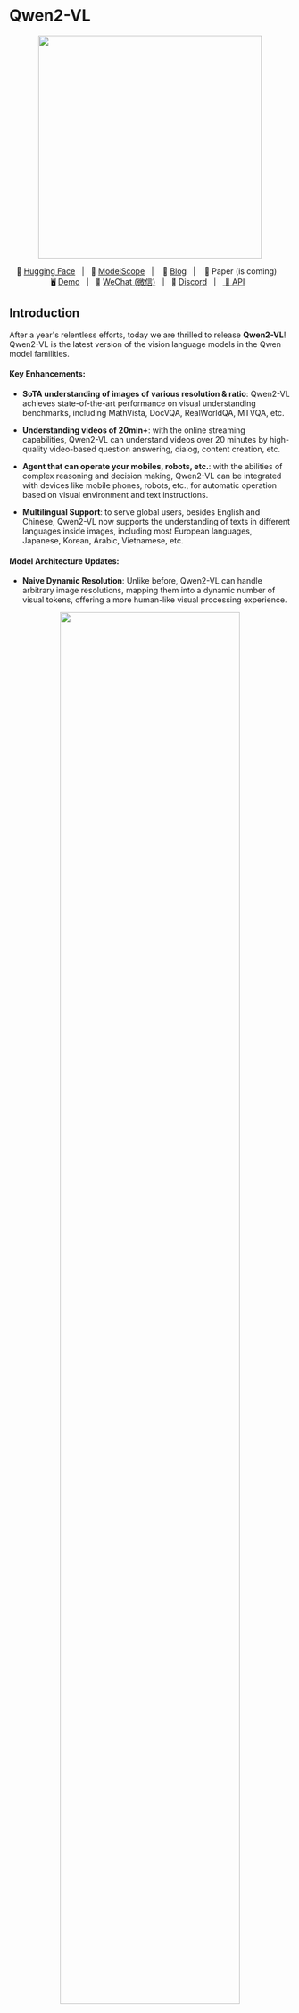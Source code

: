 # Qwen2-VL


<p align="center">
    <img src="https://qianwen-res.oss-accelerate-overseas.aliyuncs.com/Qwen2-VL/qwen2VL_logo.png" width="400"/>
<p>

<p align="center">
        🤗 <a href="https://huggingface.co/collections/Qwen/qwen2-vl-66cee7455501d7126940800d">Hugging Face</a>&nbsp&nbsp | &nbsp&nbsp🤖 <a href="https://modelscope.cn/organization/qwen">ModelScope</a>&nbsp&nbsp | &nbsp&nbsp 📑 <a href="https://qwenlm.github.io/blog/qwen2-vl/">Blog</a> &nbsp&nbsp| &nbsp&nbsp 📑 Paper (is coming)</a> &nbsp&nbsp  </a>
<br>
🖥️ <a href="https://huggingface.co/spaces/Qwen/Qwen2-VL">Demo</a>&nbsp&nbsp | &nbsp&nbsp💬 <a href="https://github.com/QwenLM/Qwen/blob/main/assets/wechat.png">WeChat (微信)</a>&nbsp&nbsp | &nbsp&nbsp🫨 <a href="https://discord.gg/CV4E9rpNSD">Discord</a>&nbsp&nbsp | &nbsp&nbsp<a href="https://help.aliyun.com/zh/model-studio/developer-reference/qwen-vl-api"> 📑 API</a>&nbsp&nbsp
</p>


## Introduction

After a year's relentless efforts, today we are thrilled to release **Qwen2-VL**! Qwen2-VL is the latest version of the vision language models in the Qwen model familities. 

#### Key Enhancements:

* **SoTA understanding of images of various resolution & ratio**: Qwen2-VL achieves state-of-the-art performance on visual understanding benchmarks, including MathVista, DocVQA, RealWorldQA, MTVQA, etc.

* **Understanding videos of 20min+**: with the online streaming capabilities, Qwen2-VL can understand videos over 20 minutes by high-quality video-based question answering, dialog, content creation, etc.

* **Agent that can operate your mobiles, robots, etc.**: with the abilities of complex reasoning and decision making, Qwen2-VL can be integrated with devices like mobile phones, robots, etc., for automatic operation based on visual environment and text instructions.

* **Multilingual Support**: to serve global users, besides English and Chinese, Qwen2-VL now supports the understanding of texts in different languages inside images, including most European languages, Japanese, Korean, Arabic, Vietnamese, etc.

#### Model Architecture Updates:

* **Naive Dynamic Resolution**: Unlike before, Qwen2-VL can handle arbitrary image resolutions, mapping them into a dynamic number of visual tokens, offering a more human-like visual processing experience.
<p align="center">
    <img src="https://qianwen-res.oss-accelerate-overseas.aliyuncs.com/Qwen2-VL/qwen2_vl_framework.jpg" width="80%"/>
<p>

* **Multimodal Rotary Position Embedding (M-ROPE)**: Decomposes positional embedding into parts to capture 1D textual, 2D visual, and 3D video positional information, enhancing its multimodal processing capabilities.

<p align="center">
    <img src="http://qianwen-res.oss-accelerate-overseas.aliyuncs.com/Qwen2-VL/mrope.png" width="80%"/>
<p>


We opensourced Qwen2-VL-2B and Qwen2-VL-7B with Apache 2.0 license, and we release the [API](https://help.aliyun.com/zh/model-studio/developer-reference/qwen-vl-api) of Qwen2-VL-72B! The opensource is integrated to Hugging Face Transformers, vLLM, and other third-party frameworks. Hope you enjoy!
## News
* 2024.08.30: We have released the [Qwen2-VL series]("https://huggingface.co/collections/Qwen/qwen2-vl-66cee7455501d7126940800d). The 2B and 7B models are now available, and the 72B model for opensource is coming soon. For more details, please check our [blog](https://qwenlm.github.io/blog/qwen2-vl/)!


## Performance
### Image Benchmarks

| Benchmark | Previous SoTA<br><sup>(Open-source LVLM)<sup> | Claude-3.5 Sonnet | GPT-4o | **Qwen2-VL-72B**<br><sup>(Coming soon) |**Qwen2-VL-7B**<br><sup>([🤗](https://huggingface.co/Qwen/Qwen2-VL-7B-Instruct) [🤖](https://modelscope.cn/models/qwen/Qwen2-VL-7B-Instruct)) |**Qwen2-VL-2B**<br><sup>([🤗](https://huggingface.co/Qwen/Qwen2-VL-2B-Instruct)[🤖](https://modelscope.cn/models/qwen/Qwen2-VL-2B-Instruct)) 
| :--- | :---: | :---: | :---: | :---: |:---: |:---: |
| MMMU<sub>val</sub>  | 58.3 | 68.3 | **69.1** | 64.5 | 54.1|41.1
| DocVQA<sub>test</sub>  | 94.1 | 95.2 | 92.8 | **96.5** | 94.5| 90.1
| InfoVQA<sub>test</sub>  | 82.0 | - | - | **84.5** | 76.5|65.5
| ChartQA<sub>test</sub>  | 88.4 | **90.8** | 85.7 | 88.3 |83.0| 73.5
| TextVQA<sub>val</sub>  | 84.4 | - | - | **85.5** |84.3|79.7
| OCRBench | 852 | 788 | 736 | **855** |845| 794
| MTVQA | 17.3 | 25.7 | 27.8 | **32.6** |26.3| 20.0
| RealWorldQA | 72.2 | 60.1 | 75.4 | **77.8** | 70.1| 62.9
| MME<sub>sum</sub>   | 2414.7 | 1920.0 | 2328.7 | **2482.7** | 2326.8 | 1872.0
| MMBench-EN<sub>test</sub>  | **86.5** | 79.7 | 83.4 | **86.5** | 83.0 | 74.9
| MMBench-CN<sub>test</sub>  | 86.3 | 80.7 | 82.1 | **86.6** | 80.5| 73.5
| MMBench-V1.1<sub>test</sub>  | 85.5 | 78.5 | 82.2 | **85.9** |80.7| 72.2
| MMT-Bench<sub>test</sub> | 63.4 | - | 65.5 | **71.7** |63.7| 54.5
| MMStar | 67.1 | 62.2 | 63.9 | **68.3** |60.7| 48.0
| MMVet<sub>GPT-4-Turbo</sub>  | 65.7 | 66.0 | 69.1 | **74.0** |62.0| 49.5
| HallBench<sub>avg</sub>  | 55.2 | 49.9 | 55.0 | **58.1** | 50.6 | 41.7
| MathVista<sub>testmini</sub>  | 67.5 | 67.7 | 63.8 | **70.5** |58.2| 43.0
| MathVision  | 16.97 | - | **30.4** | 25.9 | 16.3| 12.4

### Video Benchmarks

| Benchmark |  Previous SoTA<br><sup>(Open-source LVLM)<sup> | Gemini 1.5-Pro | GPT-4o | **Qwen2-VL-72B**<br><sup>(Coming soon) |**Qwen2-VL-7B**<br><sup>([🤗](https://huggingface.co/Qwen/Qwen2-VL-7B-Instruct) [🤖](https://modelscope.cn/models/qwen/Qwen2-VL-7B-Instruct)) |**Qwen2-VL-2B**<br><sup>([🤗](https://huggingface.co/Qwen/Qwen2-VL-2B-Instruct)[🤖](https://modelscope.cn/models/qwen/Qwen2-VL-2B-Instruct)) 
| :--- | :---: | :---: | :---: | :---: | :---: | :---: |
| MVBench | 69.6 | - | - | **73.6** | 67.0| 63.2 
| PerceptionTest<sub>test</sub> |  66.9 | - | - | **68.0** | 62.3 |53.9
| EgoSchema<sub>test</sub>  | 62.0 | 63.2 | 72.2 | **77.9** | 66.7 |54.9
| Video-MME<br><sub>(wo/w subs)</sub>  | 66.3/69.6  | **75.0**/**81.3** | 71.9/77.2 | 71.2/77.8 | 63.3/69.0 |55.6/60.4

### Agent Benchmarks
|     |Benchmark | Metric | Previous SoTA | GPT-4o | **Qwen2-VL-72B** |
| :-- | :-- | :--: | :--: | :--: | :--: |
|   General  | FnCall<sup>[1]</sup> | TM | - | 90.2 | **93.1** |
|     |  | EM | - | 50.0 | **53.2** |
|   Game  | Number Line | SR | 89.4<sup>[2]</sup> | 91.5 | **100.0** |
|     | BlackJack | SR | 40.2<sup>[2]</sup> | 34.5 | **42.6** |
|     | EZPoint | SR | 50.0<sup>[2]</sup> | 85.5 | **100.0** |
|     | Point24 | SR | 2.6<sup>[2]</sup> | 3.0 | **4.5** |
| Android | AITZ  | TM | 83.0<sup>[3]</sup> | 70.0 | **89.6** |
|     |  | EM | 47.7<sup>[3]</sup> | 35.3 | **72.1** |
| AI2THOR | ALFRED<sub>valid-unseen</sub> | SR | 67.7<sup>[4]</sup> | - | **67.8** |
|     |  | GC | 75.3<sup>[4]</sup> | - | **75.8** | 
|  VLN   | R2R<sub>valid-unseen</sub>  | SR | **79.0** | 43.7<sup>[5]</sup> | 51.7 | 
|     | REVERIE<sub>valid-unseen</sub> | SR | **61.0** | 31.6<sup>[5]</sup> | 31.0 | 

SR, GC, TM and EM are short for success rate, goal-condition success, type match and exact match.
1. Self-Curated Function Call Benchmark by Qwen Team
2. Fine-Tuning Large Vision-Language Models as Decision-Making Agents via Reinforcement Learning
3. Android in the Zoo: Chain-of-Action-Thought for GUI Agents
4. ThinkBot: Embodied Instruction Following with Thought Chain Reasoning
5. MapGPT: Map-Guided Prompting with Adaptive Path Planning for Vision-and-Language Navigation

### Multilingual Benchmarks

<table style="width:75%; text-align:center;">
    <tr>
        <th>Models</th>
        <td>AR </td>
        <td>DE </td>
        <td>FR </td>
        <td>IT </td>
        <td>JA </td>
        <td>KO </td>
        <td>RU </td>
        <td>TH </td>
        <td>VI </td>
        <td>AVG</td>
    </tr>
    <tr>
        <th align="left">Qwen2-VL-72B</th>
        <td>20.7 </td>
        <td>36.5 </td>
        <td>44.1 </td>
        <td>42.8 </td>
        <td>21.6 </td>
        <td>37.4 </td>
        <td>15.6 </td>
        <td>17.7 </td>
        <td>41.6 </td>
        <td><b>32.6</b></td>
    </tr>
    <tr>
        <th align="left">GPT-4o</th>
        <td>20.2 </td>
        <td>34.2 </td>
        <td>41.2 </td>
        <td>32.7 </td>
        <td>20.0 </td>
        <td>33.9 </td>
        <td>11.5 </td>
        <td>22.5 </td>
        <td>34.2 </td>
        <td>27.8</td>
    </tr>
        <tr>
        <th align="left">Claude3 Opus</th>
        <td>15.1 </td>
        <td>33.4 </td>
        <td>40.6 </td>
        <td>34.4 </td>
        <td>19.4 </td>
        <td>27.2 </td>
        <td>13.0 </td>
        <td>19.5 </td>
        <td>29.1 </td>
        <td>25.7 </td>
    </tr>
    <tr>
        <th align="left">Gemini Ultra</th>
        <td>14.7 </td>
        <td>32.3 </td>
        <td>40.0 </td>
        <td>31.8 </td>
        <td>12.3 </td>
        <td>17.2 </td>
        <td>11.8 </td>
        <td>20.3 </td>
        <td>28.6 </td>
        <td>23.2</td>
    </tr>
</table>

These results are evaluated on the benchmark of [MTVQA](https://github.com/bytedance/MTVQA/tree/main).

## Quickstart

Below, we provide simple examples to show how to use Qwen2-VL with 🤖 ModelScope and 🤗 Transformers.

The code of Qwen2-VL has been in the latest Hugging face transformers and we advise you to build from source with command:
```
pip install git+https://github.com/huggingface/transformers accelerate
```
or you might encounter the following error:
```
KeyError: 'qwen2_vl'
```


We offer a toolkit to help you handle various types of visual input more conveniently, as if you were using an API. This includes base64, URLs, and interleaved images and videos. You can install it using the following command:

```bash
pip install qwen-vl-utils
```

### Using 🤗  Transformers to Chat

Here we show a code snippet to show you how to use the chat model with `transformers` and `qwen_vl_utils`:

```python
from transformers import Qwen2VLForConditionalGeneration, AutoTokenizer, AutoProcessor
from qwen_vl_utils import process_vision_info

# default: Load the model on the available device(s)
model = Qwen2VLForConditionalGeneration.from_pretrained(
    "Qwen/Qwen2-VL-7B-Instruct", torch_dtype="auto", device_map="auto"
)

# We recommend enabling flash_attention_2 for better acceleration and memory saving, especially in multi-image and video scenarios.
# model = Qwen2VLForConditionalGeneration.from_pretrained(
#     "Qwen/Qwen2-VL-7B-Instruct",
#     torch_dtype=torch.bfloat16,
#     attn_implementation="flash_attention_2",
#     device_map="auto",
# )

# default processer
processor = AutoProcessor.from_pretrained("Qwen/Qwen2-VL-7B-Instruct")

# The default range for the number of visual tokens per image in the model is 4-16384.
# You can set min_pixels and max_pixels according to your needs, such as a token range of 256-1280, to balance performance and cost.
# min_pixels = 256*28*28
# max_pixels = 1280*28*28
# processor = AutoProcessor.from_pretrained("Qwen/Qwen2-VL-7B-Instruct", min_pixels=min_pixels, max_pixels=max_pixels)

messages = [
    {
        "role": "user",
        "content": [
            {
                "type": "image",
                "image": "https://qianwen-res.oss-cn-beijing.aliyuncs.com/Qwen-VL/assets/demo.jpeg",
            },
            {"type": "text", "text": "Describe this image."},
        ],
    }
]

# Preparation for inference
text = processor.apply_chat_template(
    messages, tokenize=False, add_generation_prompt=True
)
image_inputs, video_inputs = process_vision_info(messages)
inputs = processor(
    text=[text],
    images=image_inputs,
    videos=video_inputs,
    padding=True,
    return_tensors="pt",
)
inputs = inputs.to("cuda")

# Inference: Generation of the output
generated_ids = model.generate(**inputs, max_new_tokens=128)
generated_ids_trimmed = [
    out_ids[len(in_ids) :] for in_ids, out_ids in zip(inputs.input_ids, generated_ids)
]
output_text = processor.batch_decode(
    generated_ids_trimmed, skip_special_tokens=True, clean_up_tokenization_spaces=False
)
print(output_text)
```
<details>
<summary>Multi image inference</summary>

```python
# Messages containing multiple images and a text query
messages = [
    {
        "role": "user",
        "content": [
            {"type": "image", "image": "file:///path/to/image1.jpg"},
            {"type": "image", "image": "file:///path/to/image2.jpg"},
            {"type": "text", "text": "Identify the similarities between these images."},
        ],
    }
]

# Preparation for inference
text = processor.apply_chat_template(
    messages, tokenize=False, add_generation_prompt=True
)
image_inputs, video_inputs = process_vision_info(messages)
inputs = processor(
    text=[text],
    images=image_inputs,
    videos=video_inputs,
    padding=True,
    return_tensors="pt",
)
inputs = inputs.to("cuda")

# Inference
generated_ids = model.generate(**inputs, max_new_tokens=128)
generated_ids_trimmed = [
    out_ids[len(in_ids) :] for in_ids, out_ids in zip(inputs.input_ids, generated_ids)
]
output_text = processor.batch_decode(
    generated_ids_trimmed, skip_special_tokens=True, clean_up_tokenization_spaces=False
)
print(output_text)
```
</details>

<details>
<summary>Video inference</summary>

```python
# Messages containing a images list as a video and a text query
messages = [
    {
        "role": "user",
        "content": [
            {
                "type": "video",
                "video": [
                    "file:///path/to/frame1.jpg",
                    "file:///path/to/frame2.jpg",
                    "file:///path/to/frame3.jpg",
                    "file:///path/to/frame4.jpg",
                ],
                "fps": 1.0,
            },
            {"type": "text", "text": "Describe this video."},
        ],
    }
]

# Messages containing a video and a text query
messages = [
    {
        "role": "user",
        "content": [
            {
                "type": "video",
                "video": "file:///path/to/video1.mp4",
                "max_pixels": 360 * 420,
                "fps": 1.0,
            },
            {"type": "text", "text": "Describe this video."},
        ],
    }
]

# Preparation for inference
text = processor.apply_chat_template(
    messages, tokenize=False, add_generation_prompt=True
)
image_inputs, video_inputs = process_vision_info(messages)
inputs = processor(
    text=[text],
    images=image_inputs,
    videos=video_inputs,
    padding=True,
    return_tensors="pt",
)
inputs = inputs.to("cuda")

# Inference
generated_ids = model.generate(**inputs, max_new_tokens=128)
generated_ids_trimmed = [
    out_ids[len(in_ids) :] for in_ids, out_ids in zip(inputs.input_ids, generated_ids)
]
output_text = processor.batch_decode(
    generated_ids_trimmed, skip_special_tokens=True, clean_up_tokenization_spaces=False
)
print(output_text)
```
</details>

<details>
<summary>Batch inference</summary>

```python
# Sample messages for batch inference
messages1 = [
    {
        "role": "user",
        "content": [
            {"type": "image", "image": "file:///path/to/image1.jpg"},
            {"type": "image", "image": "file:///path/to/image2.jpg"},
            {"type": "text", "text": "What are the common elements in these pictures?"},
        ],
    }
]
messages2 = [
    {"role": "system", "content": "You are a helpful assistant."},
    {"role": "user", "content": "Who are you?"},
]
# Combine messages for batch processing
messages = [messages1, messages1]

# Preparation for batch inference
texts = [
    processor.apply_chat_template(msg, tokenize=False, add_generation_prompt=True)
    for msg in messages
]
image_inputs, video_inputs = process_vision_info(messages)
inputs = processor(
    text=texts,
    images=image_inputs,
    videos=video_inputs,
    padding=True,
    return_tensors="pt",
)
inputs = inputs.to("cuda")

# Batch Inference
generated_ids = model.generate(**inputs, max_new_tokens=128)
generated_ids_trimmed = [
    out_ids[len(in_ids) :] for in_ids, out_ids in zip(inputs.input_ids, generated_ids)
]
output_texts = processor.batch_decode(
    generated_ids_trimmed, skip_special_tokens=True, clean_up_tokenization_spaces=False
)
print(output_texts)
```
</details>

### 🤖 ModelScope
We strongly advise users especially those in mainland China to use ModelScope. `snapshot_download` can help you solve issues concerning downloading checkpoints.

### More Usage Tips

For input images, we support local files, base64, and URLs. For videos, we currently only support local files.

```python
# You can directly insert a local file path, a URL, or a base64-encoded image into the position where you want in the text.
## Local file path
messages = [
    {
        "role": "user",
        "content": [
            {"type": "image", "image": "file:///path/to/your/image.jpg"},
            {"type": "text", "text": "Describe this image."},
        ],
    }
]
## Image URL
messages = [
    {
        "role": "user",
        "content": [
            {"type": "image", "image": "http://path/to/your/image.jpg"},
            {"type": "text", "text": "Describe this image."},
        ],
    }
]
## Base64 encoded image
messages = [
    {
        "role": "user",
        "content": [
            {"type": "image", "image": "data:image;base64,/9j/..."},
            {"type": "text", "text": "Describe this image."},
        ],
    }
]
```
#### Image Resolution for performance boost

The model supports a wide range of resolution inputs. By default, it uses the native resolution for input, but higher resolutions can enhance performance at the cost of more computation. Users can set the minimum and maximum number of pixels to achieve an optimal configuration for their needs, such as a token count range of 256-1280, to balance speed and memory usage.

```python
min_pixels = 256 * 28 * 28
max_pixels = 1280 * 28 * 28
processor = AutoProcessor.from_pretrained(
    "Qwen/Qwen2-VL-7B-Instruct", min_pixels=min_pixels, max_pixels=max_pixels
)
```

Besides, We provide two methods for fine-grained control over the image size input to the model:

1. Specify exact dimensions: Directly set `resized_height` and `resized_width`. These values will be rounded to the nearest multiple of 28.

2. Define min_pixels and max_pixels: Images will be resized to maintain their aspect ratio within the range of min_pixels and max_pixels.

```python
# min_pixels and max_pixels
messages = [
    {
        "role": "user",
        "content": [
            {
                "type": "image",
                "image": "file:///path/to/your/image.jpg",
                "resized_height": 280,
                "resized_width": 420,
            },
            {"type": "text", "text": "Describe this image."},
        ],
    }
]
# resized_height and resized_width
messages = [
    {
        "role": "user",
        "content": [
            {
                "type": "image",
                "image": "file:///path/to/your/image.jpg",
                "min_pixels": 50176,
                "max_pixels": 50176,
            },
            {"type": "text", "text": "Describe this image."},
        ],
    }
]
```

#### Add ids for Multiple Image Inputs
By default, images and video content are directly included in the conversation. When handling multiple images, it's helpful to add labels to the images and videos for better reference. Users can control this behavior with the following settings:
<details>
<summary>Add vision ids</summary>

```python
conversation = [
    {
        "role": "user",
        "content": [{"type": "image"}, {"type": "text", "text": "Hello, how are you?"}],
    },
    {
        "role": "assistant",
        "content": "I'm doing well, thank you for asking. How can I assist you today?",
    },
    {
        "role": "user",
        "content": [
            {"type": "text", "text": "Can you describe these images and video?"},
            {"type": "image"},
            {"type": "image"},
            {"type": "video"},
            {"type": "text", "text": "These are from my vacation."},
        ],
    },
    {
        "role": "assistant",
        "content": "I'd be happy to describe the images and video for you. Could you please provide more context about your vacation?",
    },
    {
        "role": "user",
        "content": "It was a trip to the mountains. Can you see the details in the images and video?",
    },
]

# default:
prompt_without_id = processor.apply_chat_template(
    conversation, add_generation_prompt=True
)
# Excepted output: '<|im_start|>system\nYou are a helpful assistant.<|im_end|>\n<|im_start|>user\n<|vision_start|><|image_pad|><|vision_end|>Hello, how are you?<|im_end|>\n<|im_start|>assistant\nI'm doing well, thank you for asking. How can I assist you today?<|im_end|>\n<|im_start|>user\nCan you describe these images and video?<|vision_start|><|image_pad|><|vision_end|><|vision_start|><|image_pad|><|vision_end|><|vision_start|><|video_pad|><|vision_end|>These are from my vacation.<|im_end|>\n<|im_start|>assistant\nI'd be happy to describe the images and video for you. Could you please provide more context about your vacation?<|im_end|>\n<|im_start|>user\nIt was a trip to the mountains. Can you see the details in the images and video?<|im_end|>\n<|im_start|>assistant\n'


# add ids
prompt_with_id = processor.apply_chat_template(
    conversation, add_generation_prompt=True, add_vision_id=True
)
# Excepted output: '<|im_start|>system\nYou are a helpful assistant.<|im_end|>\n<|im_start|>user\nPicture 1: <|vision_start|><|image_pad|><|vision_end|>Hello, how are you?<|im_end|>\n<|im_start|>assistant\nI'm doing well, thank you for asking. How can I assist you today?<|im_end|>\n<|im_start|>user\nCan you describe these images and video?Picture 2: <|vision_start|><|image_pad|><|vision_end|>Picture 3: <|vision_start|><|image_pad|><|vision_end|>Video 1: <|vision_start|><|video_pad|><|vision_end|>These are from my vacation.<|im_end|>\n<|im_start|>assistant\nI'd be happy to describe the images and video for you. Could you please provide more context about your vacation?<|im_end|>\n<|im_start|>user\nIt was a trip to the mountains. Can you see the details in the images and video?<|im_end|>\n<|im_start|>assistant\n'
```
</details>

#### Flash-Attention 2 to speed up generation

First, make sure to install the latest version of Flash Attention 2:

```bash
pip install -U flash-attn --no-build-isolation
```

Also, you should have a hardware that is compatible with Flash-Attention 2. Read more about it in the official documentation of the [flash attention repository](https://github.com/Dao-AILab/flash-attention). FlashAttention-2 can only be used when a model is loaded in `torch.float16` or `torch.bfloat16`.

To load and run a model using Flash Attention-2, simply add `attn_implementation="flash_attention_2"` when loading the model as follows:

```python
from transformers import Qwen2VLForConditionalGeneration

model = Qwen2VLForConditionalGeneration.from_pretrained(
    "Qwen/Qwen2-VL-7B-Instruct", 
    torch_dtype=torch.bfloat16, 
    attn_implementation="flash_attention_2",
)
```


### Try Qwen2-VL-72B with API!

To explore Qwen2-VL-72B, a more fascinating multimodal model, we encourage you to test our cutting-edge API service. Let's start the exciting journey right now!

#### Installation
```bash
pip install dashscope
```

#### Examples
```python
import dashscope


dashscope.api_key = "your_api_key"

messages = [{
    'role': 'user',
    'content': [
        {
            'image': "https://dashscope.oss-cn-beijing.aliyuncs.com/images/dog_and_girl.jpeg"
        },
        {
            'text': 'What are in the image?'
        },
    ]
}]
# The model name 'qwen-vl-max-0809' is the identity of 'Qwen2-VL-72B'.
response = dashscope.MultiModalConversation.call(model='qwen-vl-max-0809', messages=messages)
print(response)
```

For more usage, please refer to the tutorial at [aliyun](https://help.aliyun.com/zh/model-studio/developer-reference/qwen-vl-api).

## Quantization

For quantized models, we offer two types of quantization: AWQ and GPQ([🤗](https://huggingface.co/collections/Qwen/qwen2-vl-66cee7455501d7126940800d)[🤖](https://modelscope.cn/organization/qwen)).

### AWQ
One of our recommendations is the usage of [AWQ](https://arxiv.org/abs/2306.00978) with [AutoAWQ](https://github.com/casper-hansen/AutoAWQ). AWQ refers to Activation-aware Weight Quantization, a hardware-friendly approach for LLM low-bit weight-only quantization. AutoAWQ is an easy-to-use package for 4-bit quantized models.
#### Usage of AWQ Quantized Models with Transformers
Now, Transformers has officially supported AutoAWQ, which means that you can directly use the quantized model with Transformers. The following is a very simple code snippet showing how to run `Qwen2-VL-7B-Instruct-AWQ` with the quantized model:
```python
from transformers import Qwen2VLForConditionalGeneration, AutoTokenizer, AutoProcessor
from qwen_vl_utils import process_vision_info

# We recommend enabling flash_attention_2 for better acceleration and memory saving, especially in multi-image and video scenarios.
# model = Qwen2VLForConditionalGeneration.from_pretrained(
#     "Qwen/Qwen2-VL-7B-Instruct-AWQ",
#     torch_dtype="auto",
#     attn_implementation="flash_attention_2",
#     device_map="auto",
# )

# default: Load the model on the available device(s)
model = Qwen2VLForConditionalGeneration.from_pretrained(
    "Qwen/Qwen2-VL-7B-Instruct-AWQ", torch_dtype="auto", device_map="auto"
)

# The default range for the number of visual tokens per image in the model is 4-16384. You can set min_pixels and max_pixels according to your needs, such as a token count range of 256-1280, to balance speed and memory usage.
min_pixels = 256 * 28 * 28
max_pixels = 1280 * 28 * 28
processor = AutoProcessor.from_pretrained(
    "Qwen/Qwen2-VL-7B-Instruct-AWQ", min_pixels=min_pixels, max_pixels=max_pixels
)

messages = [
    {
        "role": "user",
        "content": [
            {
                "type": "image",
                "image": "https://qianwen-res.oss-cn-beijing.aliyuncs.com/Qwen-VL/assets/demo.jpeg",
            },
            {"type": "text", "text": "Describe this image."},
        ],
    }
]

# Preparation for inference
text = processor.apply_chat_template(
    messages, tokenize=False, add_generation_prompt=True
)
image_inputs, video_inputs = process_vision_info(messages)
inputs = processor(
    text=[text],
    images=image_inputs,
    videos=video_inputs,
    padding=True,
    return_tensors="pt",
)

# Inference: Generation of the output
generated_ids = model.generate(**inputs, max_new_tokens=128)
generated_ids_trimmed = [
    out_ids[len(in_ids) :] for in_ids, out_ids in zip(inputs.input_ids, generated_ids)
]
output_text = processor.batch_decode(
    generated_ids_trimmed, skip_special_tokens=True, clean_up_tokenization_spaces=False
)
print(output_text)
```
#### Quantize Your Own Model with AutoAWQ
If you want to quantize your own model to AWQ quantized models, we advise you to use AutoAWQ. It is suggested installing the forked version of the package by installing from source code:


```bash
git clone https://github.com/kq-chen/AutoAWQ.git
cd AutoAWQ
pip install numpy gekko pandas
pip install -e .
```

Suppose you have finetuned a model based on `Qwen2-VL-7B`. To build your own AWQ quantized model, you need to use the training data for calibration. Below, we provide a simple demonstration for you to run:

```python
from transformers import Qwen2VLProcessor
from awq.models.qwen2vl import Qwen2VLAWQForConditionalGeneration

# Specify paths and hyperparameters for quantization
model_path = "your_model_path"
quant_path = "your_quantized_model_path"
quant_config = {"zero_point": True, "q_group_size": 128, "w_bit": 4, "version": "GEMM"}

# Load your processor and model with AutoAWQ
processor = Qwen2VLProcessor.from_pretrained(model_path)
# We recommend enabling flash_attention_2 for better acceleration and memory saving
# model = Qwen2VLAWQForConditionalGeneration.from_pretrained(
#     model_path, model_type="qwen2_vl", use_cache=False, attn_implementation="flash_attention_2"
# )
model = Qwen2VLAWQForConditionalGeneration.from_pretrained(
    model_path, model_type="qwen2_vl", use_cache=False
)
```
Then you need to prepare your data for calibration. What you need to do is just put samples into a list, each of which is a typical chat message as shown below. you can specify `text` and `image` in `content` field, For example:
```python
dataset = [
    # message 0
    [
        {"role": "system", "content": "You are a helpful assistant."},
        {"role": "user", "content": "Tell me who you are."},
        {"role": "assistant", "content": "I am a large language model named Qwen..."},
    ],
    # message 1
    [
        {
            "role": "user",
            "content": [
                {"type": "image", "image": "file:///path/to/your/image.jpg"},
                {"type": "text", "text": "Output all text in the image"},
            ],
        },
        {"role": "assistant", "content": "The text in the image is balabala..."},
    ],
    # other messages...
    ...,
]
```
here, we use a caption dataset **only for demonstration**. You should replace it with your own sft dataset.

```python
def prepare_dataset(n_sample: int = 8) -> list[list[dict]]:
    from datasets import load_dataset

    dataset = load_dataset(
        "laion/220k-GPT4Vision-captions-from-LIVIS", split=f"train[:{n_sample}]"
    )
    return [
        [
            {
                "role": "user",
                "content": [
                    {"type": "image", "image": sample["url"]},
                    {"type": "text", "text": "generate a caption for this image"},
                ],
            },
            {"role": "assistant", "content": sample["caption"]},
        ]
        for sample in dataset
    ]


dataset = prepare_dataset()
```

Then process the dataset into tensors:
```python
from qwen_vl_utils import process_vision_info

text = processor.apply_chat_template(
    dataset, tokenize=False, add_generation_prompt=True
)
image_inputs, video_inputs = process_vision_info(dataset)
inputs = processor(
    text=text,
    images=image_inputs,
    videos=video_inputs,
    padding=True,
    return_tensors="pt",
)
```

Then just run the calibration process by one line of code:
```python
model.quantize(calib_data=inputs, quant_config=quant_config)
```
Finally, save the quantized model:
```python
model.model.config.use_cache = model.model.generation_config.use_cache = True
model.save_quantized(quant_path, safetensors=True, shard_size="4GB")
processor.save_pretrained(quant_path)
```
Then you can obtain your own AWQ quantized model for deployment. Enjoy!
### GPTQ
#### Usage of GPTQ Models with Transformers
Now, Transformers has officially supported AutoGPTQ, which means that you can directly use the quantized model with Transformers. The following is a very simple code snippet showing how to run `Qwen2-VL-7B-Instruct-GPTQ-Int4` with the quantized model:
```python
from transformers import Qwen2VLForConditionalGeneration, AutoTokenizer, AutoProcessor
from qwen_vl_utils import process_vision_info

# We recommend enabling flash_attention_2 for better acceleration and memory saving, especially in multi-image and video scenarios.
# model = Qwen2VLForConditionalGeneration.from_pretrained(
#     "Qwen2-VL-7B-Instruct-GPTQ-Int4",
#     torch_dtype=torch.bfloat16,
#     attn_implementation="flash_attention_2",
#     device_map="auto",
# )

# default: Load the model on the available device(s)
model = Qwen2VLForConditionalGeneration.from_pretrained(
    "Qwen2-VL-7B-Instruct-GPTQ-Int4", torch_dtype="auto", device_map="auto"
)

# The default range for the number of visual tokens per image in the model is 4-16384. You can set min_pixels and max_pixels according to your needs, such as a token count range of 256-1280, to balance speed and memory usage.
min_pixels = 256 * 28 * 28
max_pixels = 1280 * 28 * 28
processor = AutoProcessor.from_pretrained(
    "Qwen2-VL-7B-Instruct-GPTQ-Int4", min_pixels=min_pixels, max_pixels=max_pixels
)

messages = [
    {
        "role": "user",
        "content": [
            {
                "type": "image",
                "image": "https://qianwen-res.oss-cn-beijing.aliyuncs.com/Qwen-VL/assets/demo.jpeg",
            },
            {"type": "text", "text": "Describe this image."},
        ],
    }
]

# Preparation for inference
text = processor.apply_chat_template(
    messages, tokenize=False, add_generation_prompt=True
)
image_inputs, video_inputs = process_vision_info(messages)
inputs = processor(
    text=[text],
    images=image_inputs,
    videos=video_inputs,
    padding=True,
    return_tensors="pt",
)

# Inference: Generation of the output
generated_ids = model.generate(**inputs, max_new_tokens=128)
generated_ids_trimmed = [
    out_ids[len(in_ids) :] for in_ids, out_ids in zip(inputs.input_ids, generated_ids)
]
output_text = processor.batch_decode(
    generated_ids_trimmed, skip_special_tokens=True, clean_up_tokenization_spaces=False
)
print(output_text)
```
#### Quantize Your Own Model with AutoGPTQ
If you want to quantize your own model to GPTQ quantized models, we advise you to use AutoGPTQ. It is suggested installing the forked version of the package by installing from source code:

```bash
git clone https://github.com/kq-chen/AutoGPTQ.git
cd AutoGPTQ
pip install numpy gekko pandas
pip install -vvv --no-build-isolation -e .
```
Suppose you have finetuned a model based on `Qwen2-VL-7B`. To build your own GPTQ quantized model, you need to use the training data for calibration. Below, we provide a simple demonstration for you to run:
```python
from transformers import Qwen2VLProcessor
from auto_gptq import BaseQuantizeConfig
from auto_gptq.modeling import Qwen2VLGPTQForConditionalGeneration

# Specify paths and hyperparameters for quantization
model_path = "your_model_path"
quant_path = "your_quantized_model_path"
quantize_config = BaseQuantizeConfig(
    bits=8,  # 4 or 8
    group_size=128,
    damp_percent=0.1,
    desc_act=False,  # set to False can significantly speed up inference but the perplexity may slightly bad
    static_groups=False,
    sym=True,
    true_sequential=True,
)
# Load your processor and model with AutoGPTQ
processor = Qwen2VLProcessor.from_pretrained(model_path)
# We recommend enabling flash_attention_2 for better acceleration and memory saving
# model = Qwen2VLGPTQForConditionalGeneration.from_pretrained(model_path, quantize_config, attn_implementation="flash_attention_2")
model = Qwen2VLGPTQForConditionalGeneration.from_pretrained(model_path, quantize_config)
```
Then you need to prepare your data for calibration. What you need to do is just put samples into a list, each of which is a typical chat message as shown below. you can specify `text` and `image` in `content` field, For example:
```python
dataset = [
    # message 0
    [
        {"role": "system", "content": "You are a helpful assistant."},
        {"role": "user", "content": "Tell me who you are."},
        {"role": "assistant", "content": "I am a large language model named Qwen..."},
    ],
    # message 1
    [
        {
            "role": "user",
            "content": [
                {"type": "image", "image": "file:///path/to/your/image.jpg"},
                {"type": "text", "text": "Output all text in the image"},
            ],
        },
        {"role": "assistant", "content": "The text in the image is balabala..."},
    ],
    # other messages...
    ...,
]
```
Here, we use a caption dataset **only for demonstration**. You should replace it with your own sft dataset.
```python
def prepare_dataset(n_sample: int = 20) -> list[list[dict]]:
    from datasets import load_dataset

    dataset = load_dataset(
        "laion/220k-GPT4Vision-captions-from-LIVIS", split=f"train[:{n_sample}]"
    )
    return [
        [
            {
                "role": "user",
                "content": [
                    {"type": "image", "image": sample["url"]},
                    {"type": "text", "text": "generate a caption for this image"},
                ],
            },
            {"role": "assistant", "content": sample["caption"]},
        ]
        for sample in dataset
    ]


dataset = prepare_dataset()
```

Then process the dataset into tensors:
```python
from qwen_vl_utils import process_vision_info


def batched(iterable, n: int):
    # batched('ABCDEFG', 3) → ABC DEF G
    assert n >= 1, "batch size must be at least one"
    from itertools import islice

    iterator = iter(iterable)
    while batch := tuple(islice(iterator, n)):
        yield batch


batch_size = 1
calib_data = []
for batch in batched(dataset, batch_size):
    text = processor.apply_chat_template(
        batch, tokenize=False, add_generation_prompt=True
    )
    image_inputs, video_inputs = process_vision_info(batch)
    inputs = processor(
        text=text,
        images=image_inputs,
        videos=video_inputs,
        padding=True,
        return_tensors="pt",
    )
    calib_data.append(inputs)
```
Then just run the calibration process by one line of code:
```python
model.quantize(dataset, cache_examples_on_gpu=False)
```
Finally, save the quantized model:
```python
model.save_quantized(quant_path, use_safetensors=True)
processor.save_pretrained(quant_path)
```
Then you can obtain your own GPTQ quantized model for deployment. Enjoy!
### Benchmark
#### Performance of Quantized Models
This section reports the generation performance of quantized models (including GPTQ and AWQ) of the Qwen2-VL series. Specifically, we report:

- MMMU_VAL (Accuracy)
- DocVQA_VAL (Accuracy)
- MMBench_DEV_EN (Accuracy)
- MathVista_MINI (Accuracy)

We use [VLMEvalkit](https://github.com/kq-chen/VLMEvalKit/tree/add_qwen2vl) to evaluate all models.

| Model Size | Quantization | MMMU | DocVQA | MMBench | MathVista  |
| --- | --- | --- | --- | --- | --- |
| Qwen2-VL-7B-Instruct | BF16<br><sup>([🤗](https://huggingface.co/Qwen/Qwen2-VL-7B-Instruct)[🤖](https://modelscope.cn/models/qwen/Qwen2-VL-7B-Instruct)) | 53.77 | 93.89 | 81.78 | 58.20 |
|  | GPTQ-Int8<br><sup>([🤗](https://huggingface.co/Qwen/Qwen2-VL-7B-Instruct-GPTQ-Int8)[🤖](https://modelscope.cn/models/qwen/Qwen2-VL-7B-Instruct-GPTQ-Int8)) | 53.00 | 93.94 | 82.38 | 57.90 |
|  | GPTQ-Int4<br><sup>([🤗](https://huggingface.co/Qwen/Qwen2-VL-7B-Instruct-GPTQ-Int4)[🤖](https://modelscope.cn/models/qwen/Qwen2-VL-7B-Instruct-GPTQ-Int4)) | 52.55 | 93.16 | 81.27 | 60.30 |
|  | AWQ<br><sup>([🤗](https://huggingface.co/Qwen/Qwen2-VL-7B-Instruct-AWQ)[🤖](https://modelscope.cn/models/qwen/Qwen2-VL-7B-Instruct-AWQ)) | 53.66 | 93.10 | 81.61 | 56.80 |
 Qwen2-VL-2B-Instruct | BF16<br><sup>([🤗](https://huggingface.co/Qwen/Qwen2-VL-2B-Instruct)[🤖](https://modelscope.cn/models/qwen/Qwen2-VL-2B-Instruct)) | 41.88 | 88.34 | 72.07 | 44.40 |
|  | GPTQ-Int8<br><sup>([🤗](https://huggingface.co/Qwen/Qwen2-VL-2B-Instruct-GPTQ-Int8)[🤖](https://modelscope.cn/models/qwen/Qwen2-VL-2B-Instruct-GPTQ-Int8)) | 41.55 |  88.28 | 71.99 | 44.60 |
|  | GPTQ-Int4<br><sup>([🤗](https://huggingface.co/Qwen/Qwen2-VL-2B-Instruct-GPTQ-Int4)[🤖](https://modelscope.cn/models/qwen/Qwen2-VL-2B-Instruct-GPTQ-Int4)) | 39.22 | 87.21 | 70.87 | 41.69 |
|  | AWQ<br><sup>([🤗](https://huggingface.co/Qwen/Qwen2-VL-2B-Instruct-AWQ)[🤖](https://modelscope.cn/models/qwen/Qwen2-VL-2B-Instruct-AWQ)) | 41.33 | 86.96 | 71.64 | 39.90 |



#### Speed Benchmark
This section reports the speed performance of bf16 models, quantized models (including GPTQ-Int4, GPTQ-Int8 and AWQ) of the Qwen2-VL series. Specifically, we report the inference speed (tokens/s) as well as memory footprint (GB) under the conditions of different context lengths.

The environment of the evaluation with huggingface transformers is:

- NVIDIA A100 80GB
- CUDA 11.8
- Pytorch 2.2.1+cu118
- Flash Attention 2.6.1
- Transformers 4.38.2
- AutoGPTQ 0.6.0+cu118
- AutoAWQ 0.2.5+cu118 (autoawq_kernels 0.0.6+cu118)

Note:

- We use the batch size of 1 and the least number of GPUs as possible for the evalution.
- We test the speed and memory of generating 2048 tokens with the input lengths of 1, 6144, 14336, 30720, 63488, and 129024 tokens.
- 7B (transformers)

| Model | Input Length | Quantization | GPU Num | Speed(tokens/s) | GPU Memory(GB) |
| --- | --- | --- | --- | --- | --- |
| Qwen2-VL-7B-Instruct | 1 | BF16 | 1 | 39.02 | 16.07 |
|  |  | GPTQ-Int8 | 1 | 31.60 | 10.11 |
|  |  | GPTQ-Int4 | 1 | 42.76 | 7.20 |
|  |  | AWQ | 1 | 32.08 | 7.07 |
|  | 6144 | BF16 | 1 | 38.75 | 21.56 |
|  |  | GPTQ-Int8 | 1 | 31.31 | 15.61 |
|  |  | GPTQ-Int4 | 1 | 39.75 | 12.69 |
|  |  | AWQ | 1 | 32.66 | 12.56 |
|  | 14336 | BF16 | 1 | 30.65 | 29.07 |
|  |  | GPTQ-Int8 | 1 | 27.96 | 23.11 |
|  |  | GPTQ-Int4 | 1 | 29.72 | 20.20 |
|  |  | AWQ | 1 | 31.42 | 20.07 |
|  | 30720 | BF16 | 1 | 19.53 | 44.08 |
|  |  | GPTQ-Int8 | 1 | 18.37 | 38.13 |
|  |  | GPTQ-Int4 | 1 | 19.15 | 35.22 |
|  |  | AWQ | 1 | 19.95 | 35.08 |


- 2B (transformers)

| Model | Input Length | Quantization | GPU Num | Speed(tokens/s) | GPU Memory(GB) |
| --- | --- | --- | --- | --- | --- |
| Qwen2-VL-2B-Instruct | 1 | BF16 | 1 | 35.29 | 4.68 |
|  |  | GPTQ-Int8 | 1 | 28.59 | 3.55 |
|  |  | GPTQ-Int4 | 1 | 39.76 | 2.91 |
|  |  | AWQ | 1 | 29.89 | 2.88 |
|  | 6144 | BF16 | 1 | 36.58 | 10.01 |
|  |  | GPTQ-Int8 | 1 | 29.53  | 8.87 |
|  |  | GPTQ-Int4 | 1 | 39.27 | 8.21 |
|  |  | AWQ | 1 | 33.42 | 8.18 |
|  | 14336 | BF16 | 1 | 36.31 | 17.20 |
|  |  | GPTQ-Int8 | 1 | 31.03 | 16.07 |
|  |  | GPTQ-Int4 | 1 | 39.89 | 15.40 |
|  |  | AWQ | 1 | 32.28 | 15.40 |
|  | 30720 | BF16 | 1 | 32.53 | 31.64 |
|  |  | GPTQ-Int8 | 1 | 27.76 | 30.51 |
|  |  | GPTQ-Int4 | 1 | 30.73 | 29.84 |
|  |  | AWQ | 1 | 31.55 | 29.84 |

## Deployment

We recommend using vLLM for fast Qwen2-VL deployment and inference. You can use [this fork](https://github.com/fyabc/vllm/tree/add_qwen2_vl_new) (we are working on merging this PR into vLLM main repository).

Run the command below to start an OpenAI-compatible API service:

```bash
python -m vllm.entrypoints.openai.api_server --served-model-name Qwen2-VL-7B-Instruct --model Qwen/Qwen2-VL-7B-Instruct
```

Then you can use the chat API as below (via curl or Python API):

```bash
curl http://localhost:8000/v1/chat/completions \
    -H "Content-Type: application/json" \
    -d '{
    "model": "Qwen2-VL-7B-Instruct",
    "messages": [
    {"role": "system", "content": "You are a helpful assistant."},
    {"role": "user", "content": [
        {"type": "image_url", "image_url": {"url": "https://modelscope.oss-cn-beijing.aliyuncs.com/resource/qwen.png"}},
        {"type": "text", "text": "What is the text in the illustrate?"}
    ]}
    ]
    }'
```

```python
from openai import OpenAI

# Set OpenAI's API key and API base to use vLLM's API server.
openai_api_key = "EMPTY"
openai_api_base = "http://localhost:8000/v1"

client = OpenAI(
    api_key=openai_api_key,
    base_url=openai_api_base,
)

chat_response = client.chat.completions.create(
    model="Qwen2-7B-Instruct",
    messages=[
        {"role": "system", "content": "You are a helpful assistant."},
        {
            "role": "user",
            "content": [
                {
                    "type": "image_url",
                    "image_url": {
                        "url": "https://modelscope.oss-cn-beijing.aliyuncs.com/resource/qwen.png"
                    },
                },
                {"type": "text", "text": "What is the text in the illustrate?"},
            ],
        },
    ],
)
print("Chat response:", chat_response)
```

**NOTE**: Now `vllm.entrypoints.openai.api_server` does not support set `min_pixels` and `max_pixels` in messages (we are working hard on supporting this feature). If you want to limit the resolution, you can set them in model's `preprocessor_config.json`:

```json
{
  "min_pixels": 50176,
  "max_pixels": 1003520,
  ...
}
```

You can also use vLLM to inference Qwen2-VL locally:

```python
from transformers import AutoProcessor
from vllm import LLM, SamplingParams
from qwen_vl_utils import process_vision_info

MODEL_PATH = "Qwen/Qwen2-VL-7B-Instruct"

llm = LLM(
    model=MODEL_PATH,
    limit_mm_per_prompt={"image": 10, "video": 10},
)

sampling_params = SamplingParams(
    temperature=0.1,
    top_p=0.001,
    repetition_penalty=1.05,
    max_tokens=256,
    stop_token_ids=[],
)

messages = [
    {"role": "system", "content": "You are a helpful assistant."},
    {
        "role": "user",
        "content": [
            {
                "type": "image",
                "image": "https://modelscope.oss-cn-beijing.aliyuncs.com/resource/qwen.png",
                "min_pixels": 224 * 224,
                "max_pixels": 1280 * 28 * 28,
            },
            {"type": "text", "text": "What is the text in the illustrate?"},
        ],
    },
]

processor = AutoProcessor.from_pretrained(MODEL_PATH)
prompt = processor.apply_chat_template(
    messages,
    tokenize=False,
    add_generation_prompt=True,
)
image_inputs, video_inputs = process_vision_info(messages)

mm_data = {}
if image_inputs is not None:
    mm_data["image"] = image_inputs
if video_inputs is not None:
    mm_data["video"] = video_inputs

llm_inputs = {
    "prompt": prompt,
    "multi_modal_data": mm_data,
}

outputs = llm.generate([llm_inputs], sampling_params=sampling_params)
generated_text = outputs[0].outputs[0].text

print(generated_text)
```


## Training
#### LLaMA-Factory

Here we provide a script for supervised finetuning Qwen2-VL with
`LLaMA-Factory <https://github.com/hiyouga/LLaMA-Factory>`. This
script for supervised finetuning (SFT) has the following features:

-  Support multi-images input;

-  Support single-GPU and multi-GPU training;

-  Support LoRA.

In the following, we introduce more details about the usage of the
script.

#### Installation

Before you start, make sure you have installed the following packages:

1. Follow the instructions of
   `LLaMA-Factory <https://github.com/hiyouga/LLaMA-Factory>`, and build
   the environment.
2. Install these packages (Optional):

```
pip install deepspeed
pip install flash-attn --no-build-isolation
```

3. If you want to use
   `FlashAttention-2 <https://github.com/Dao-AILab/flash-attention>`,
   make sure your CUDA is 11.6 and above.

#### Data Preparation

LLaMA-Factory provides several training datasets in ``data`` folder, you
can use it directly. If you are using a custom dataset, please prepare
your dataset as follows.

1. Organize your data in a **json** file and put your data in ``data``
   folder. LLaMA-Factory supports multimodal dataset in ``sharegpt``
   format.

-  The dataset in ``sharegpt`` format should follow the below format:

```json
[
  {
    "messages": [
      {
        "content": "<image>Who are they?",
        "role": "user"
      },
      {
        "content": "They're Kane and Gretzka from Bayern Munich.",
        "role": "assistant"
      },
      {
        "content": "What are they doing?<image>",
        "role": "user"
      },
      {
        "content": "They are celebrating on the soccer field.",
        "role": "assistant"
      }
    ],
    "images": [
      "mllm_demo_data/1.jpg","mllm_demo_data/1.jpg"
    ]
  },
]
```

1. Provide your dataset definition in ``data/dataset_info.json`` in the
   following format .

-  For ``sharegpt`` format dataset, the columns in ``dataset_info.json``
   should be:

```json
   "dataset_name": {
       "file_name": "dataset_name.json",
       "formatting": "sharegpt",
       "columns": {
          "messages": "messages",
          "images": "images"
        },
      "tags": {
         "role_tag": "role",
         "content_tag": "content",
         "user_tag": "user",
         "assistant_tag": "assistant"
        }
   }
```

#### Training

Lora SFT examples:
```
llamafactory-cli train examples/train_lora/qwen2vl_lora_sft.yaml
```

Execute the following training command:

```bash
DISTRIBUTED_ARGS="
    --nproc_per_node $NPROC_PER_NODE \
    --nnodes $NNODES \
    --node_rank $NODE_RANK \
    --master_addr $MASTER_ADDR \
    --master_port $MASTER_PORT
    "

torchrun $DISTRIBUTED_ARGS src/train.py \
    --deepspeed $DS_CONFIG_PATH \
    --stage sft \
    --do_train \
    --use_fast_tokenizer \
    --flash_attn \
    --model_name_or_path $MODEL_PATH \
    --dataset your_dataset \
    --template qwen2vl \
    --finetuning_type lora \
    --lora_target q_proj,v_proj\
    --output_dir $OUTPUT_PATH \
    --overwrite_cache \
    --overwrite_output_dir \
    --warmup_steps 100 \
    --weight_decay 0.1 \
    --per_device_train_batch_size 4 \
    --gradient_accumulation_steps 4 \
    --ddp_timeout 9000 \
    --learning_rate 5e-6 \
    --lr_scheduler_type cosine \
    --logging_steps 1 \
    --cutoff_len 4096 \
    --save_steps 1000 \
    --plot_loss \
    --num_train_epochs 3 \
    --bf16 
```

and enjoy the training process. To make changes to your training, you
can modify the arguments in the training command to adjust the
hyperparameters. One argument to note is ``cutoff_len``, which is the
maximum length of the training data. Control this parameter to avoid OOM
error.

## Function Calling

Qwen2-VL supports Function Calling (aka. Tool Calling or Tool Use). For details on how to use this capability, please refer to the Qwen-Agent project for [the function calling example](https://github.com/QwenLM/Qwen-Agent/blob/main/examples/qwen2vl_function_calling.py) and [the agent example](https://github.com/QwenLM/Qwen-Agent/blob/main/examples/qwen2vl_assistant_tooluse.py). 
### Simple Use Case
```python
# pip install qwen_agent
from typing import List, Union
from datetime import datetime
from qwen_agent.agents import FnCallAgent
from qwen_agent.gui import WebUI
from qwen_agent.tools.base import BaseToolWithFileAccess, register_tool

@register_tool("get_date")
class GetDate(BaseToolWithFileAccess):
    description = "call this tool to get the current date"
    parameters = [
        {
            "name": "lang",
            "type": "string",
            "description": "one of ['en', 'zh'], default is en",
            "required": False
        },
    ]

    def call(self, params: Union[str, dict], files: List[str] = None, **kwargs) -> str:
        super().call(params=params, files=files)
        params = self._verify_json_format_args(params)
        lang = "zh" if "zh" in params["lang"] else "en"
        now = datetime.now()
        result = now.strftime("%Y-%m-%d %H:%M:%S") + "\n"
        weekday = now.weekday()
        if lang == "zh":
            days_chinese = ["一", "二", "三", "四", "五", "六", "日"]
            result += "今天是星期" + days_chinese[weekday]
        else:
            days = ["Monday", "Tuesday", "Wednesday", "Thursday", "Friday", "Saturday", "Sunday"]
            result += "Today is " + days[weekday]
        return result


def init_agent_service():
    llm_cfg_vl = {
        # Using Qwen2-VL deployed at any openai-compatible service such as vLLM:
        "model_type": "qwenvl_oai",
        "model": "Qwen/Qwen2-VL-7B-Instruct",
        "model_server": "http://localhost:8000/v1",  # api_base
        "api_key": 'EMPTY",
    }
    tools = [
        "get_date",
        "code_interpreter",
    ]  # code_interpreter is a built-in tool in Qwen-Agent
    bot = FnCallAgent(
        llm=llm_cfg_vl,
        name="Qwen2-VL",
        description="function calling",
        function_list=tools,
    )
    return bot

def app_gui():
    # Define the agent
    bot = init_agent_service()
    WebUI(bot).run()

# Launch gradio app
app_gui()
```


## Demo
### Web UI Example

In this section, we provide instructions for users to build a web-based user interface (UI) demo. This UI demo allows users to interact with a predefined model or application through a web browser. Follow the steps below to get started.

#### Installation

Before you begin, ensure that you have the required dependencies installed on your system. You can install them by running the following command:

```bash
pip install -r requirements_web_demo.txt
```

#### Running the Demo with FlashAttention-2

Once the required packages are installed, you can launch the web demo using the following command. This command will start a web server and provide you with a link to access the UI in your web browser.

**Recommended**: For enhanced performance and efficiency, especially in multi-image and video processing scenarios, we strongly recommend using [FlashAttention-2](https://github.com/Dao-AILab/flash-attention). FlashAttention-2 provides significant improvements in memory usage and speed, making it ideal for handling large-scale models and data processing.

To enable FlashAttention-2, use the following command:

```bash
python web_demo_mm.py --flash-attn2
```

This will load the model with FlashAttention-2 enabled.

**Default Usage**: If you prefer to run the demo without FlashAttention-2 or if you do not specify the `--flash-attn2` option, the demo will load the model using the standard attention implementation:

```bash
python web_demo_mm.py
```

After running the command, you’ll see a link generated in the terminal similar to this:

```
Running on local: http://127.0.0.1:7860/
```

Copy this link and paste it into your browser to access the web UI, where you can interact with the model by inputting text, uploading images, or using any other provided functionalities.

#### Selecting Different Models (Qwen2-VL Series Only)

The demo is configured by default to use the `Qwen/Qwen2-VL-7B-Instruct` model, which is part of the Qwen2-VL series and is well-suited for various vision-language tasks. However, if you want to use a different model within the Qwen2-VL series, you can simply update the `DEFAULT_CKPT_PATH` variable in the script:

1. **Locate the `DEFAULT_CKPT_PATH` Variable**:
   Inside `web_demo_mm.py`, find the `DEFAULT_CKPT_PATH` variable that defines the model checkpoint path. It should look like this:

   ```python
   DEFAULT_CKPT_PATH = 'Qwen/Qwen2-VL-7B-Instruct'
   ```

2. **Replace with a Different Qwen2-VL Model Path**:
   Modify `DEFAULT_CKPT_PATH` to point to another checkpoint path within the Qwen2-VL series. For example:

   ```python
   DEFAULT_CKPT_PATH = 'Qwen/Qwen2-VL-2B-Instruct'  # Example for a different model in the series
   ```

3. **Save and Re-run**:
   After modifying the path, save the script and then re-run the demo using the instructions provided in the `Running the Demo` section above.

**Note:** This `DEFAULT_CKPT_PATH` only supports models from the Qwen2-VL series. If you're using a model outside of the Qwen2-VL series, additional changes to the codebase may be necessary.


#### Customization

Further customization of the web demo, including UI layout, interactions, and additional functionalities like handling specialized input, can be done by modifying the `web_demo_mm.py` script. This flexibility allows you to tailor the web interface to better fit specific tasks or workflows.


## Limitations

While Qwen2-VL are applicable to a wide range of visual tasks, it is equally important to understand its limitations. Here are some known restrictions:

1. Lack of Audio Support: The current model does **not comprehend audio information** within videos.
2. Data timeliness: Our image dataset is **updated until June 2023**, and information subsequent to this date may not be covered.
3. Constraints in Individuals and Intellectual Property (IP): The model's capacity to recognize specific individuals or IPs is limited, potentially failing to comprehensively cover all well-known personalities or brands.
4. Limited Capacity for Complex Instruction: When faced with intricate multi-step instructions, the model's understanding and execution capabilities require enhancement.
5. Insufficient Counting Accuracy: Particularly in complex scenes, the accuracy of object counting is not high, necessitating further improvements.
6. Weak Spatial Reasoning Skills: Especially in 3D spaces, the model's inference of object positional relationships is inadequate, making it difficult to precisely judge the relative positions of objects.

These limitations serve as ongoing directions for model optimization and improvement, and we are committed to continually enhancing the model's performance and scope of application.


## 🐳 Docker

To simplify the deploy process, we provide docker images with pre-build environments: [qwenllm/qwenvl](https://hub.docker.com/r/qwenllm/qwenvl). You only need to install the driver and download model files to launch demos.

```bash
docker run --gpus all --ipc=host --network=host --rm --name qwen2 -it qwenllm/qwenvl:2-cu121 bash
```

## Citation

If you find our paper and code useful in your research, please consider giving a star :star: and citation :pencil: :)




```BibTeX
@article{Qwen2-VL,
  title={Qwen2-VL},
  author={Qwen team},
  year={2024}
}

@article{Qwen-VL,
  title={Qwen-VL: A Versatile Vision-Language Model for Understanding, Localization, Text Reading, and Beyond},
  author={Bai, Jinze and Bai, Shuai and Yang, Shusheng and Wang, Shijie and Tan, Sinan and Wang, Peng and Lin, Junyang and Zhou, Chang and Zhou, Jingren},
  journal={arXiv preprint arXiv:2308.12966},
  year={2023}
}
```

<br>
